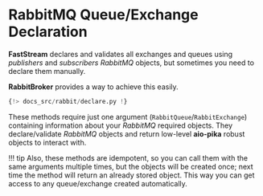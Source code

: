 # RabbitMQ Queue/Exchange Declaration

**FastStream** declares and validates all exchanges and queues using *publishers* and *subscribers* *RabbitMQ* objects, but sometimes you need to declare them manually.

**RabbitBroker** provides a way to achieve this easily.

``` python linenums="1" hl_lines="15-20 22-27"
{!> docs_src/rabbit/declare.py !}
```

These methods require just one argument (`RabbitQueue`/`RabbitExchange`) containing information about your *RabbitMQ* required objects. They declare/validate *RabbitMQ* objects and return low-level **aio-pika** robust objects to interact with.

!!! tip
    Also, these methods are idempotent, so you can call them with the same arguments multiple times, but the objects will be created once; next time the method will return an already stored object. This way you can get access to any queue/exchange created automatically.
